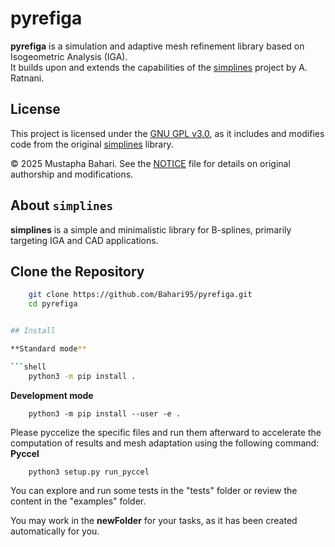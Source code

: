 # pyrefiga

**pyrefiga** is a simulation and adaptive mesh refinement library based on Isogeometric Analysis (IGA).  
It builds upon and extends the capabilities of the [simplines](https://github.com/ratnania/simplines) project by A. Ratnani.

## License

This project is licensed under the [GNU GPL v3.0](LICENSE), as it includes and modifies code from the original [simplines](https://github.com/ratnania/simplines) library.

© 2025 Mustapha Bahari. See the [NOTICE](NOTICE) file for details on original authorship and modifications.

## About `simplines`

**simplines** is a simple and minimalistic library for B-splines, primarily targeting IGA and CAD applications.

## Clone the Repository

```bash
    git clone https://github.com/Bahari95/pyrefiga.git
    cd pyrefiga


## Install

**Standard mode**

```shell
    python3 -m pip install .
```

**Development mode**

```shell
    python3 -m pip install --user -e .
```
Please pyccelize the specific files and run them afterward to accelerate the computation of results and mesh adaptation using the following command:
**Pyccel**
```shell
    python3 setup.py run_pyccel
```
You can explore and run some tests in the "tests" folder or review the content in the "examples" folder.

You may work in the **newFolder** for your tasks, as it has been created automatically for you.
